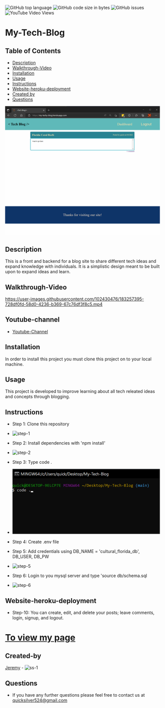 ![GitHub top language](https://img.shields.io/github/languages/top/quicksilver524/cultural-florida-travel-blog)
![GitHub code size in bytes](https://img.shields.io/github/languages/code-size/quicksilver524/cultural-florida-travel-blog)
![GitHub issues](https://img.shields.io/github/issues/quicksilver524/cultural-florida-travel-blog)
![YouTube Video Views](https://img.shields.io/youtube/views/p3OD6jkYCbM?label=YT%20Views&logo=youtube&logoColor=red&style=flat-square)

# My-Tech-Blog

## Table of Contents

- [Description](#Description)
- [Walkthrough-Video](#Walkthrough-Video)
- [Installation](#installation)
- [Usage](#usage)
- [Instructions](#instructions)
- [Website-heroku-deployment](#Website-heroku-deployment)
- [Created by](#Created-by)
- [Questions](#questions)

![Tech Blog](images/tech-blog.png)

## Description

This is a front and backend for a blog site to share different tech ideas and expand knowledge with individuals. It is a simplistic design meant to be built upon to expand ideas and learn.

## Walkthrough-Video

https://user-images.githubusercontent.com/102430476/183257395-728df0fd-58d0-4236-b369-67c76df3f8c5.mp4

## Youtube-channel
 - [Youtube-Channel](https://youtu.be/p3OD6jkYCbM)

## Installation

In order to install this project you must clone this project on to your local machine.

## Usage

This project is developed to improve learning about all tech releated ideas and concepts through blogging.

## Instructions

- Step 1: Clone this repository

* ![step-1](images/step-1.png)

- Step 2: Install dependencies with 'npm install'

* ![step-2](images/step-2.png)

- Step 3: Type code .

* ![step-3](images/step-3.png)

- Step 4: Create .env file

- Step 5: Add credentials using DB_NAME = 'cultural_florida_db', DB_USER, DB_PW

* ![step-5](images/step-5.png)

- Step 6: Login to you mysql server and type 'source db/schema.sql

* ![step-6](images/step-6.png)


## Website-heroku-deployment 
 - Step-10: You can create, edit, and delete your posts; leave comments, login, signup, and logout.
    
 # [To view my page](https://my-techy-blog.herokuapp.com/)




## Created-by

[Jeremy](https://github.com/quicksilver524) - ![ss-1](images/ss-1.png)


## Questions

- If you have any further questions please feel free to contact us at [quicksilver524@gmail.com](quicksilver524@gmail.com)

